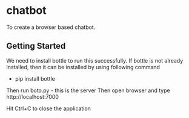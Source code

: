 # chatbot

To create a browser based chatbot.

## Getting Started
We need to install bottle to run this successfully.
If bottle is not already installed, then it can be installed by using following command
* pip install bottle

Then run boto.py - this is the server
Then open browser and type http://localhost:7000

Hit Ctrl+C to close the application
